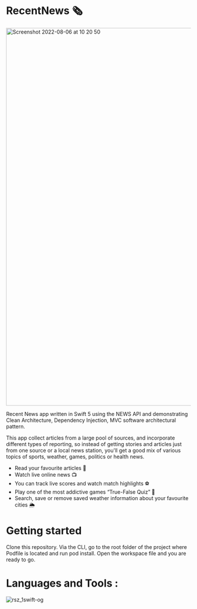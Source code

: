 # RecentNews 🗞

<img width="1027" alt="Screenshot 2022-08-06 at 10 20 50" src="https://user-images.githubusercontent.com/110664188/183241030-8cda8df2-61c3-4bde-9f1b-1484abb62981.png"> 

Recent News app written in Swift 5 using the NEWS API and demonstrating Clean Architecture, Dependency Injection, MVC software architectural pattern.

This app collect articles from a large pool of sources, and incorporate different types of reporting, so instead of getting stories and articles just from one source or a local news station, you'll get a good mix of various topics of sports, weather, games, politics or health news.

- Read your favourite articles 📰
- Watch live online news 📺
- You can track live scores and watch match highlights ⚽️
- Play one of the most addictive games “True-False Quiz” 🎲
- Search, save or remove saved weather information about your favourite cities 🌦

# Getting started

Clone this repository.
Via the CLI, go to the root folder of the project where Podfile is located and run pod install.
Open the workspace file and you are ready to go.

# Languages and Tools :

![rsz_1swift-og](https://user-images.githubusercontent.com/110664188/183242032-e9c23d7a-61b2-4f3d-bffe-2aac3491e141.png)

